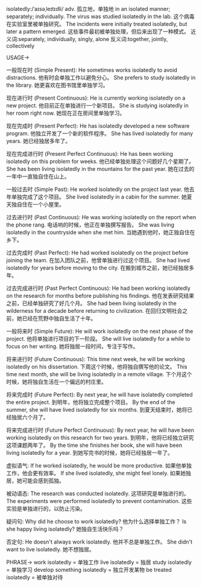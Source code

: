 isolatedly:/ˈaɪsəˌleɪtɪdli/
adv.
孤立地，单独地
in an isolated manner; separately; individually.
The virus was studied isolatedly in the lab.  这个病毒在实验室里被单独研究。
The incidents were initially treated isolatedly, but later a pattern emerged.  这些事件最初被单独处理，但后来出现了一种模式。
近义词:separately, individually, singly, alone
反义词:together, jointly, collectively

USAGE->

一般现在时 (Simple Present):
He sometimes works isolatedly to avoid distractions. 他有时会单独工作以避免分心。
She prefers to study isolatedly in the library. 她更喜欢在图书馆里单独学习。

现在进行时 (Present Continuous):
He is currently working isolatedly on a new project. 他目前正在单独进行一个新项目。
She is studying isolatedly in her room right now. 她现在正在房间里单独学习。

现在完成时 (Present Perfect):
He has isolatedly developed a new software program.  他独立开发了一个新的软件程序。
She has lived isolatedly for many years. 她已经独居多年了。

现在完成进行时 (Present Perfect Continuous):
He has been working isolatedly on this problem for weeks. 他已经单独处理这个问题好几个星期了。
She has been living isolatedly in the mountains for the past year.  她在过去的一年中一直独自住在山上。


一般过去时 (Simple Past):
He worked isolatedly on the project last year. 他去年单独完成了这个项目。
She lived isolatedly in a cabin for the summer.  她夏天独自住在一个小屋里。


过去进行时 (Past Continuous):
He was working isolatedly on the report when the phone rang. 电话响的时候，他正在单独撰写报告。
She was living isolatedly in the countryside when she met him.  当她遇到他时，她正独自住在乡下。


过去完成时 (Past Perfect):
He had worked isolatedly on the project before joining the team. 在加入团队之前，他曾单独进行过这个项目。
She had lived isolatedly for years before moving to the city. 在搬到城市之前，她已经独居多年。


过去完成进行时 (Past Perfect Continuous):
He had been working isolatedly on the research for months before publishing his findings. 他在发表研究结果之前，已经单独研究了好几个月。
She had been living isolatedly in the wilderness for a decade before returning to civilization.  在回归文明社会之前，她已经在荒野中独自生活了十年。


一般将来时 (Simple Future):
He will work isolatedly on the next phase of the project. 他将单独进行项目的下一阶段。
She will live isolatedly for a while to focus on her writing. 她将独居一段时间，专注于写作。


将来进行时 (Future Continuous):
This time next week, he will be working isolatedly on his dissertation. 下周这个时候，他将独自撰写他的论文。
This time next month, she will be living isolatedly in a remote village. 下个月这个时候，她将独自生活在一个偏远的村庄里。


将来完成时 (Future Perfect):
By next year, he will have isolatedly completed the entire project. 到明年，他将独立完成整个项目。
By the end of the summer, she will have lived isolatedly for six months. 到夏天结束时，她将已经独居六个月了。


将来完成进行时 (Future Perfect Continuous):
By next year, he will have been working isolatedly on this research for two years. 到明年，他将已经独立研究这项课题两年了。
By the time she finishes her book, she will have been living isolatedly for a year.  到她写完书的时候，她将已经独居一年了。

虚拟语气:
If he worked isolatedly, he would be more productive. 如果他单独工作，他会更有效率。
If she lived isolatedly, she might feel lonely. 如果她独居，她可能会感到孤独。

被动语态:
The research was conducted isolatedly. 这项研究是单独进行的。
The experiments were performed isolatedly to prevent contamination. 这些实验是单独进行的，以防止污染。


疑问句:
Why did he choose to work isolatedly? 他为什么选择单独工作？
Is she happy living isolatedly? 她独自生活快乐吗？

否定句:
He doesn't always work isolatedly. 他并不总是单独工作。
She didn't want to live isolatedly. 她不想独居。

PHRASE->
work isolatedly = 单独工作
live isolatedly = 独居
study isolatedly = 单独学习
develop something isolatedly = 独立开发某物
be treated isolatedly = 被单独对待

